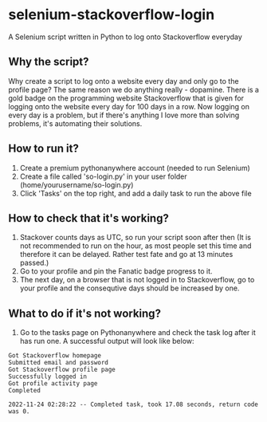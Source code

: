 # selenium-stackoverflow-login
A Selenium script written in Python to log onto Stackoverflow everyday

## Why the script?
Why create a script to log onto a website every day and only go to the profile page? The same reason we do anything really - dopamine.
There is a gold badge on the programming website Stackoverflow that is given for logging onto the website every day for 100 days in a row.
Now logging on every day is a problem, but if there's anything I love more than solving problems, it's automating their solutions.

## How to run it?

1. Create a premium pythonanywhere account (needed to run Selenium)
2. Create a file called 'so-login.py' in your user folder (home/yourusername/so-login.py)
3. Click 'Tasks' on the top right, and add a daily task to run the above file

## How to check that it's working?
1. Stackover counts days as UTC, so run your script soon after then (It is not recommended to run on the hour, as most people set this time and therefore it can be delayed. Rather test fate and go at 13 minutes passed.)
2. Go to your profile and pin the Fanatic badge progress to it.
3. The next day, on a browser that is not logged in to Stackoverflow, go to your profile and the consequtive days should be increased by one.

## What to do if it's not working?
1. Go to the tasks page on Pythonanywhere and check the task log after it has run one. A successful output will look like below:

```
Got Stackoverflow homepage
Submitted email and password
Got Stackoverflow profile page
Successfully logged in
Got profile activity page
Completed

2022-11-24 02:28:22 -- Completed task, took 17.08 seconds, return code was 0.
```